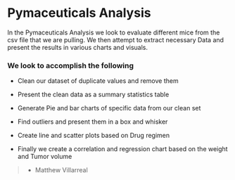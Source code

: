 # Pymaceuticals Analysis

In  the Pymaceuticals Analysis we look to evaluate different mice from the csv file that we are pulling. We then attempt to extract necessary Data and present the results in various charts and visuals.

### We look to accomplish the following

* Clean our dataset of duplicate values and remove them

* Present the clean data as a summary statistics table

* Generate Pie and bar charts of specific data from our clean set

* Find outliers and present them in a box and whisker

* Create line and scatter plots based on Drug regimen

* Finally we create a correlation and regression chart based on the weight and Tumor volume




>- Matthew Villarreal
